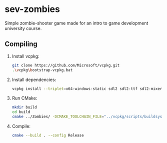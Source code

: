 # sev-zombies

Simple zombie-shooter game made for an intro to game development university course.

## Compiling

1. Install vcpkg:
    ```sh
    git clone https://github.com/Microsoft/vcpkg.git
    .\vcpkg\bootstrap-vcpkg.bat
    ```
2. Install dependencies:
    ```sh
    vcpkg install --triplet=x64-windows-static sdl2 sdl2-ttf sdl2-mixer sdl2-image
    ```
3. Run CMake:
    ```sh
    mkdir build
    cd build
    cmake ../Zombies/ -DCMAKE_TOOLCHAIN_FILE="../vcpkg/scripts/buildsystems/vcpkg.cmake" -DVCPKG_TARGET_TRIPLET=x64-windows-static
    ```
4. Compile:
    ```sh
    cmake --build . --config Release
    ```
